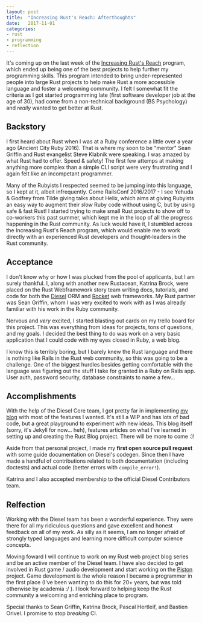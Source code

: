 ```yaml
---
layout: post
title:  "Increasing Rust's Reach: Afterthoughts"
date:   2017-11-01
categories:
- rust
- programming
- reflection
---
```


It's coming up on the last week of the [Increasing Rust's Reach] program,
which ended up being one of the best projects to help further my programming skills.
This program intended to bring under-represented people into large Rust projects
to help make Rust a more accessible language and foster a welcoming community.
I felt I somewhat fit the criteria as I got started programming late (first software developer job at the age of 30),
had come from a non-technical background (BS Psychology) and *really* wanted to get better at Rust.

## Backstory

I first heard about Rust when I was at a Ruby conference a little over a year ago (Ancient City Ruby 2016).
That is where my soon to be "mentor" Sean Griffin and Rust evangelist Steve Klabnik were speaking.
I was amazed by what Rust had to offer. 
Speed & safety!
The first few attemps at making anything more complex than a simple CLI script 
were very frustrating and I again felt like an incompetant programmer.

Many of the Rubyists I respected seemed to be jumping into this language,
so I kept at it, albeit infrequently.
Come RailsConf 2016/2017 - I see Yehuda & Godfrey from Tilde giving talks about Helix,
which aims at giving Rubyists an easy way to augment their *slow* Ruby code without using C,
but by using safe & fast Rust!
I started trying to make small Rust projects to show off to co-workers this past summer,
which kept me in the loop of all the progress happening in the Rust community.
As luck would have it,
I stumbled across the Increasing Rust's Reach program,
which would enable me to work directly with an experienced Rust developers and thought-leaders
in the Rust community.

## Acceptance

I don't know why or how I was plucked from the pool of applicants, but I am surely thankful.
I, along with another new Rustacean, Katrina Brock,
were placed on the Rust Webframework story team writing docs,
tutorials, and code for both the [Diesel] ORM and [Rocket] web frameworks. 
My Rust partner was Sean Griffin, 
whom I was very excited to work with as I was already familiar with his work in the Ruby community.

Nervous and *very* excited, I started blasting out cards on my trello board for this project.
This was everything from ideas for projects, tons of questions, and my goals.
I decided the best thing to do was work on a very basic application that I could code with my eyes closed in Ruby,
a web blog.

I know this is terribly boring, 
but I barely knew the Rust language and there is nothing like Rails in the Rust web community,
so this was going to be a challenge.
One of the biggest hurdles besides getting comfortable with the language was figuring out the 
stuff I take for granted in a Ruby on Rails app.
User auth, password security, database constraints to name a few...

## Accomplishments

With the help of the Diesel Core team,
I got pretty far in implementing [my blog] with most of the features I wanted.
It's still a WIP and has lots of bad code,
but a great playground to experiment with new ideas.
This blog itself (sorry, it's Jekyll for now... heh),
features articles on what I've learned in setting up and creating the Rust Blog project.
There will be more to come :)!

[my blog]: https://github.com/notryanb/rust-blog-demo

Aside from that personal project,
I made my **first open source pull request** with some guide documentation on Diesel's codegen.
Since then I have made a handful of contributions related to both documentation (including doctests)
and actual code (better errors with `compile_error!`). 

Katrina and I also accepted membership to the official Diesel Contributors team.

## Relfection

Working with the Diesel team has been a wonderful experience.
They were there for all my ridiculous questions and gave excellent and honest feedback
on all of my work.
As silly as it seems,
I am no longer afraid of strongly typed languages
and learning more difficult computer science concepts.

Moving foward I will continue to work on my Rust web project blog series
and be an active member of the Diesel team.
I have also decided to get involved in Rust game / audio development and start working
on the [Piston] project.
Game development is the whole reason I became a programmer in the first place
(I've been wanting to do this for 20+ years, but was told otherwise by academia :/ ).
I look forward to helping keep the Rust community a welcoming and enriching place to program.

Special thanks to Sean Griffin, Katrina Brock, Pascal Hertleif, and Bastien Orivel.
I promise to stop *breaking* CI.

[Piston]: https://github.com/PistonDevelopers/piston
[Increasing Rust's Reach]: https://blog.rust-lang.org/2017/06/27/Increasing-Rusts-Reach.html
[Diesel]: http://diesel.rs
[Rocket]: https://rocket.rs
